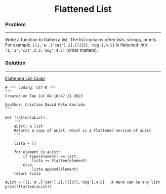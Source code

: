 <h1 align="center">Flattened List</h1>

### Problem

<hr>

Write a function to flatten a list. The list contains other lists, strings, or ints. <br> For example, `[[1,'a',['cat'],2],[[[3]],'dog'],4,5]` is flattened into `[1,'a','cat',2,3,'dog',4,5]` (order matters).

### Solution

<hr>

[Flattened List Code](Flatten.py)

    # -*- coding: utf-8 -*-
    """
    Created on Tue Jul 04 10:47:21 2023
    
    @author: Cristian David Polo Garrido
    """
    
    def flatten(aList):
        ''' 
        aList: a list 
        Returns a copy of aList, which is a flattened version of aList 
        '''
        
        lista = []
        
        for element in aList:
            if type(element) == list:
                lista += flatten(element)
            else:
                lista.append(element)
        return lista
    
    aList = [[1,'a',['cat'],2],[[[3]],'dog'],4,5]   # Here can be any list
    print(flatten(aList))
